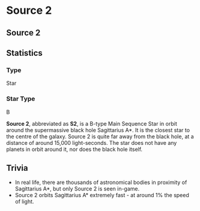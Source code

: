 # Source 2
## Source 2

## Statistics

### Type

Star

### Star Type

B

**Source 2**, abbreviated as **S2**, is a B-type Main Sequence Star in orbit around the supermassive black hole Sagittarius A\*. It is the closest star to the centre of the galaxy. Source 2 is quite far away from the black hole, at a distance of around 15,000 light-seconds. The star does not have any planets in orbit around it, nor does the black hole itself.

## Trivia

- In real life, there are thousands of astronomical bodies in proximity of Sagittarius A\*, but only Source 2 is seen in-game.
- Source 2 orbits Sagittarius A\* extremely fast - at around 1% the speed of light.